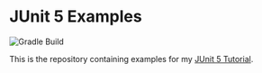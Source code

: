 # JUnit 5 Examples

![Gradle Build](https://github.com/arhohuttunen/junit5-examples/workflows/Gradle%20Build/badge.svg)

This is the repository containing examples for my [JUnit 5 Tutorial](http://www.codingrevolution.com/junit-5-tutorial/).
